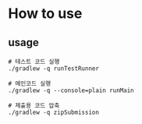 # How to use

## usage

```
# 테스트 코드 실행
./gradlew -q runTestRunner

# 메인코드 실행
./gradlew -q --console=plain runMain

# 제출용 코드 압축
./gradlew -q zipSubmission
```